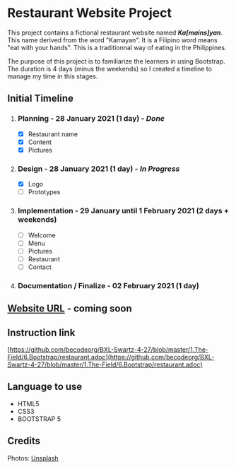 # Restaurant Website Project

This project contains a fictional restaurant website named ***Ka\[mains\]yan***. This name derived from the word "Kamayan". It is a Filipino word means "eat with your hands". This is a traditionnal way of eating in the Philippines. 


The purpose of this project is to familiarize the learners in using Bootstrap. The duration is 4 days (minus the weekends) so I created a timeline to manage my time in this stages.

## Initial Timeline
1.  ### __Planning__ - 28 January 2021 (1 day) -  ___Done___
    - [x] Restaurant name
    - [x] Content
    - [x] Pictures
2. ### __Design__ - 28 January 2021 (1 day) - ___In Progress___
    - [x] Logo
    - [ ] Prototypes 
3.  ### __Implementation__ - 29 January until 1 February 2021 (2 days + weekends)
    - [ ] Welcome
    - [ ] Menu
    - [ ] Pictures
    - [ ] Restaurant
    - [ ] Contact
4. ### __Documentation / Finalize__ - 02 February 2021 (1 day)

## [Website URL](#) - coming soon
## Instruction link
[https://github.com/becodeorg/BXL-Swartz-4-27/blob/master/1.The-Field/6.Bootstrap/restaurant.adoc](https://github.com/becodeorg/BXL-Swartz-4-27/blob/master/1.The-Field/6.Bootstrap/restaurant.adoc)
## Language to use
- HTML5
- CSS3
- BOOTSTRAP 5
  
## Credits
Photos: [Unsplash](https://unsplash.com/)